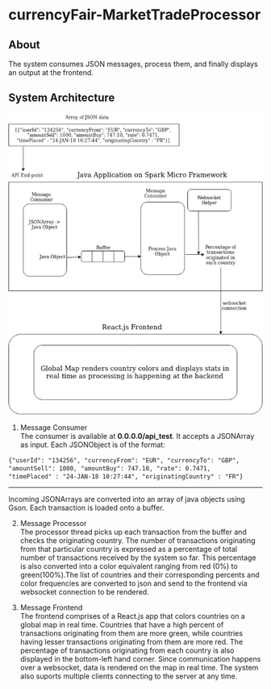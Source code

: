 # currencyFair-MarketTradeProcessor

## About
The system consumes JSON messages, process them, and finally displays an output at the frontend. 

## System Architecture

![alt text](https://github.com/brandon5233/currencyFair-MarketTradeProcessor/blob/master/System%20Diagram.jpg "System Architecture Diagram")

1. Message Consumer  
  The consumer is available at **0.0.0.0/api_test**. It accepts a JSONArray as input. Each JSONObject is of the format:     
  
  ```  
  {"userId": "134256", "currencyFrom": "EUR", "currencyTo": "GBP",  
  "amountSell": 1000, "amountBuy": 747.10, "rate": 0.7471,  
  "timePlaced" : "24-JAN-18 10:27:44", "originatingCountry" : "FR"}
  ```   
  
  <hr>
  Incoming JSONArrays are converted into an array of java objects using Gson.  
  Each transaction is loaded onto a buffer.  
  
  2. Message Processor  
    The processor thread picks up each transaction from the buffer and checks the originating country.
    The number of transactions originating from that particular country is expressed as a percentage of total number of transactions received by the system so far. This percentage is also converted into a color equivalent ranging from red (0%) to green(100%).The list of countries and their corresponding percents and color frequencies are converted to json and send to the frontend via websocket connection to be rendered.

3. Message Frontend  
     The frontend comprises of a React.js app that colors countries on a global map in real time. Countries that have a high percent of transactions originating from them are more green, while countries having lesser transactions originating from them are more red. The percentage of transactions originating from each country is also displayed in the bottom-left hand corner. Since communication happens over a websocket, data is rendered on the map in real time.  The system also suports multiple clients connecting to the server at any time. 
